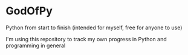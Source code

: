 # GodOfPy
Python from start to finish (intended for myself, free for anyone to use)


I'm using this repository to track my own progress in Python and programming in general
